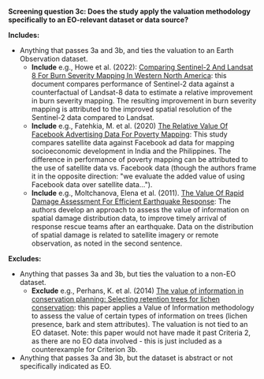 **Screening question 3c: Does the study apply the valuation methodology specifically to an EO-relevant dataset or data source?**

**Includes:**

* Anything that passes 3a and 3b, and ties the valuation to an Earth Observation dataset.
    * **Include** e.g., Howe et al. (2022): [Comparing Sentinel-2 And Landsat 8 For Burn Severity Mapping In Western North America](https://www.mdpi.com/2072-4292/14/20/5249): this document compares performance of Sentinel-2 data against a counterfactual of Landsat-8 data to estimate a relative improvement in burn severity mapping.  The resulting improvement in burn severity mapping is attributed to the improved spatial resolution of the Sentinel-2 data compared to Landsat.
    * **Include** e.g., Fatehkia, M. et al. (2020) [The Relative Value Of Facebook Advertising Data For Poverty Mapping](https://ojs.aaai.org/index.php/ICWSM/article/view/7361): This study compares satellite data against Facebook ad data for mapping socioeconomic development in India and the Philippines.  The difference in performance of poverty mapping can be attributed to the use of satellite data vs. Facebook data (though the authors frame it in the opposite direction: "we evaluate the added value of using Facebook data over satellite data...").
    * **Include** e.g., Moltchanova, Elena et al. (2011). [The Value Of Rapid Damage Assessment For Efficient Earthquake Response](https://www.sciencedirect.com/science/article/pii/S0925753511000786): The authors develop an approach to assess the value of information on spatial damage distribution data, to improve timely arrival of response rescue teams after an earthquake.  Data on the distribution of spatial damage is related to satellite imagery or remote observation, as noted in the second sentence.


**Excludes:**

* Anything that passes 3a and 3b, but ties the valuation to a non-EO dataset.
    * **Exclude** e.g., Perhans, K. et al. (2014) [The value of information in conservation planning: Selecting retention trees for lichen conservation](https://www.sciencedirect.com/science/article/pii/S037811271400022X): this paper applies a Value of Information methodology to assess the value of certain types of information on trees (lichen presence, bark and stem attributes).  The valuation is not tied to an EO dataset.  Note: this paper would not have made it past Criteria 2, as there are no EO data involved - this is just included as a counterexample for Criterion 3b.
* Anything that passes 3a and 3b, but the dataset is abstract or not specifically indicated as EO.

